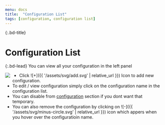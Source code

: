 ```yaml
---
menu: docs
title:  "Configuration List"
tags: [configuration, configuration list]
---
```


{:.bd-title}
# Configuration List

{:.bd-lead}
You can view all your configuration in the left panel

<img src="{{ '/assets/img/configuration-list.png' | relative_url }}" style="float:left; margin-right:30px;">

- Click ![+]({{ '/assets/svg/add.svg' | relative_url }}) Icon to add new configuration.
- To edit / view configuration simply click on the configuration name in the configuration list.
- You can disable from [configuration](configuration) section if you dont want that temporary.
- You can also remove the configuration by clicking on ![-]({{ '/assets/svg/minus-circle.svg' | relative_url }}) icon  which appers when you hover over the configuratioin name.